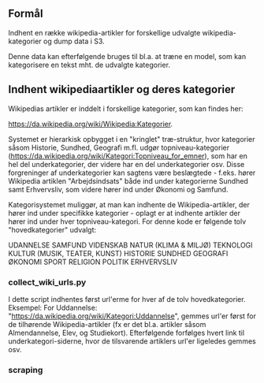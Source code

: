 ## Formål

Indhent en række wikipedia-artikler for forskellige udvalgte wikipedia-kategorier og dump data i S3.

Denne data kan efterfølgende bruges til bl.a. at træne en model, som kan kategorisere en tekst mht. de udvalgte kategorier.

## Indhent wikipediaartikler og deres kategorier

Wikipedias artikler er inddelt i forskellige kategorier, som kan findes her:

https://da.wikipedia.org/wiki/Wikipedia:Kategorier.

Systemet er hierarkisk opbygget i en "kringlet" træ-struktur, hvor kategorier såsom Historie, Sundhed, Geografi m.fl. udgør topniveau-kategorier (https://da.wikipedia.org/wiki/Kategori:Topniveau_for_emner), som har en hel del underkategorier, der videre har en del underkategorier osv. Disse forgreninger af underkategorier kan sagtens være beslægtede - f.eks. hører Wikipedia artiklen "Arbejdsindsats" både ind under kategorierne Sundhed samt Erhvervsliv, som videre hører ind under Økonomi og Samfund.

Kategorisystemet muliggør, at man kan indhente de Wikipedia-artikler, der hører ind under specifikke kategorier - oplagt er at indhente artikler der hører ind under hver topniveau-kategori. For denne kode er følgende tolv "hovedkategorier" udvalgt:

UDANNELSE
SAMFUND
VIDENSKAB
NATUR (KLIMA & MILJØ)
TEKNOLOGI
KULTUR (MUSIK, TEATER, KUNST)
HISTORIE
SUNDHED
GEOGRAFI
ØKONOMI
SPORT
RELIGION
POLITIK
ERHVERVSLIV

### collect_wiki_urls.py

I dette script indhentes først url'erme for hver af de tolv hovedkategorier. Eksempel: For Uddannelse: "https://da.wikipedia.org/wiki/Kategori:Uddannelse", gemmes url'er først for de tilhørende Wikipedia-artikler (fx er det bl.a. artikler såsom Almendannelse, Elev, og Studiekort). Efterfølgende forfølges hvert link til underkategori-siderne, hvor de tilsvarende artiklers url'er ligeledes gemmes osv. 


### scraping

